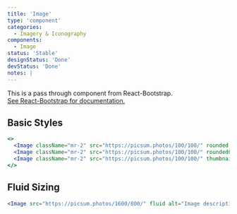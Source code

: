 ```yaml
---
title: 'Image'
type: 'component'
categories:
  - Imagery & Iconography
components:
  - Image
status: 'Stable'
designStatus: 'Done'
devStatus: 'Done'
notes: |
---
```


<p className="lead">
  This is a pass through component from React-Bootstrap.<br/>
  <a href="https://react-bootstrap-v4.netlify.app/components/images/" target="_blank" rel="noopener noreferrer">
    See React-Bootstrap for documentation.
  </a>
</p>

## Basic Styles

```jsx live
<>
  <Image className="mr-2" src="https://picsum.photos/100/100/" rounded alt="Image description" />
  <Image className="mr-2" src="https://picsum.photos/100/100/" roundedCircle alt="Image description" />
  <Image className="mr-2" src="https://picsum.photos/100/100/" thumbnail alt="Image description" />
</>
```

## Fluid Sizing

```jsx live
<Image src="https://picsum.photos/1600/800/" fluid alt="Image description" />
```

